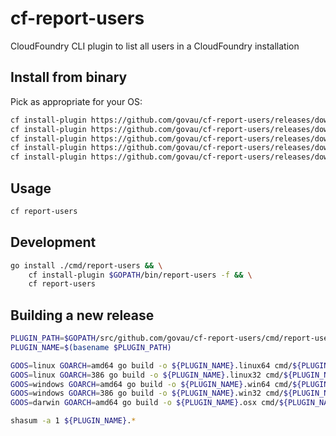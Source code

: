 # cf-report-users

CloudFoundry CLI plugin to list all users in a CloudFoundry installation

## Install from binary

Pick as appropriate for your OS:

```bash
cf install-plugin https://github.com/govau/cf-report-users/releases/download/v0.6.0/report-users.linux32
cf install-plugin https://github.com/govau/cf-report-users/releases/download/v0.6.0/report-users.linux64
cf install-plugin https://github.com/govau/cf-report-users/releases/download/v0.6.0/report-users.osx
cf install-plugin https://github.com/govau/cf-report-users/releases/download/v0.6.0/report-users.win32
cf install-plugin https://github.com/govau/cf-report-users/releases/download/v0.6.0/report-users.win64
```

## Usage

```bash
cf report-users
```

## Development

```bash
go install ./cmd/report-users && \
    cf install-plugin $GOPATH/bin/report-users -f && \
    cf report-users
```

## Building a new release

```bash
PLUGIN_PATH=$GOPATH/src/github.com/govau/cf-report-users/cmd/report-users
PLUGIN_NAME=$(basename $PLUGIN_PATH)

GOOS=linux GOARCH=amd64 go build -o ${PLUGIN_NAME}.linux64 cmd/${PLUGIN_NAME}/${PLUGIN_NAME}.go
GOOS=linux GOARCH=386 go build -o ${PLUGIN_NAME}.linux32 cmd/${PLUGIN_NAME}/${PLUGIN_NAME}.go
GOOS=windows GOARCH=amd64 go build -o ${PLUGIN_NAME}.win64 cmd/${PLUGIN_NAME}/${PLUGIN_NAME}.go
GOOS=windows GOARCH=386 go build -o ${PLUGIN_NAME}.win32 cmd/${PLUGIN_NAME}/${PLUGIN_NAME}.go
GOOS=darwin GOARCH=amd64 go build -o ${PLUGIN_NAME}.osx cmd/${PLUGIN_NAME}/${PLUGIN_NAME}.go

shasum -a 1 ${PLUGIN_NAME}.*
```
